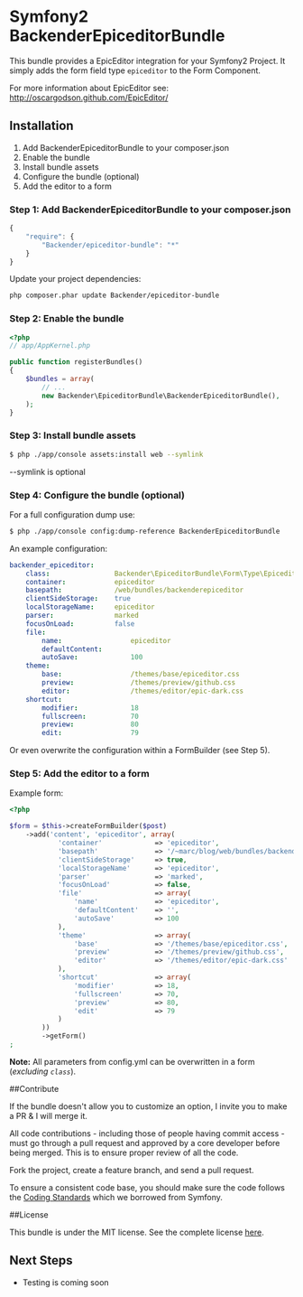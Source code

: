 # Symfony2 BackenderEpiceditorBundle
This bundle provides a EpicEditor integration for your Symfony2 Project. It simply adds the form field type `epiceditor` to the Form Component.

For more information about EpicEditor see: http://oscargodson.github.com/EpicEditor/
## Installation

1. Add BackenderEpiceditorBundle to your composer.json
2. Enable the bundle
3. Install bundle assets
4. Configure the bundle (optional)
5. Add the editor to a form

### Step 1: Add BackenderEpiceditorBundle to your composer.json
```js
{
    "require": {
        "Backender/epiceditor-bundle": "*"
    }
}
```
Update your project dependencies:

```bash
php composer.phar update Backender/epiceditor-bundle
```

### Step 2: Enable the bundle
``` php
<?php
// app/AppKernel.php

public function registerBundles()
{
    $bundles = array(
        // ...
        new Backender\EpiceditorBundle\BackenderEpiceditorBundle(),
    );
}
```

### Step 3: Install bundle assets
```bash
$ php ./app/console assets:install web --symlink
```

--symlink is optional

### Step 4: Configure the bundle (optional)

For a full configuration dump use:
```bash
$ php ./app/console config:dump-reference BackenderEpiceditorBundle

```

An example configuration:

```yaml
backender_epiceditor:  
    class:                Backender\EpiceditorBundle\Form\Type\EpiceditorType 
    container:            epiceditor 
    basepath:             /web/bundles/backenderepiceditor 
    clientSideStorage:    true 
    localStorageName:     epiceditor 
    parser:               marked 
    focusOnLoad:          false 
    file:                 
        name:                 epiceditor 
        defaultContent:       
        autoSave:             100 
    theme:                
        base:                 /themes/base/epiceditor.css 
        preview:              /themes/preview/github.css 
        editor:               /themes/editor/epic-dark.css 
    shortcut:             
        modifier:             18 
        fullscreen:           70 
        preview:              80 
        edit:                 79 
```

Or even overwrite the configuration within a FormBuilder (see Step 5).

### Step 5: Add the editor to a form

Example form:

```php
<?php

$form = $this->createFormBuilder($post)
    ->add('content', 'epiceditor', array(
            'container'             => 'epiceditor',
            'basepath'              => '/~marc/blog/web/bundles/backenderepiceditor',
            'clientSideStorage'     => true,
            'localStorageName'      => 'epiceditor',
            'parser'                => 'marked',
            'focusOnLoad'           => false,
            'file'                  => array(
                'name'              => 'epiceditor',
                'defaultContent'    => '',
                'autoSave'          => 100
            ),
            'theme'                 => array(
                'base'              => '/themes/base/epiceditor.css',
                'preview'           => '/themes/preview/github.css',
                'editor'            => '/themes/editor/epic-dark.css'
            ),
            'shortcut'              => array(
                'modifier'          => 18,
                'fullscreen'        => 70,
                'preview'           => 80,
                'edit'              => 79
            )
        ))
        ->getForm()
;
```

**Note:** All parameters from config.yml can be overwritten in a form (*excluding `class`*).

##Contribute

If the bundle doesn't allow you to customize an option, I invite you to make a PR & I will merge it.

All code contributions - including those of people having commit access -
must go through a pull request and approved by a core developer before being
merged. This is to ensure proper review of all the code.

Fork the project, create a feature branch, and send a pull request.

To ensure a consistent code base, you should make sure the code follows
the [Coding Standards](http://symfony.com/doc/2.1/contributing/code/standards.html)
which we borrowed from Symfony.


##License

This bundle is under the MIT license. See the complete license [here](https://github.com/backender/BackenderEpiceditorBundle/blob/master/LICENSE).

## Next Steps

- Testing is coming soon

